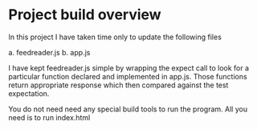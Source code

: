 # Project build overview

In this project I have taken time only to update the following files

a. feedreader.js
b. app.js

I have kept feedreader.js simple by wrapping the expect call to look for a particular function declared and implemented in app.js. Those functions return appropriate response 
which then compared against the test expectation. 

You do not need need any special build tools to run the program. All you need is to run index.html



